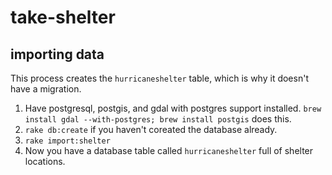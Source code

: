 # take-shelter

## importing data

This process creates the `hurricaneshelter` table, which is why it doesn't have
a migration.

1. Have postgresql, postgis, and gdal with postgres support installed.
`brew install gdal --with-postgres; brew install postgis` does this.
2. `rake db:create` if you haven't coreated the database already.
3. `rake import:shelter`
4. Now you have a database table called `hurricaneshelter` full of shelter
locations.
